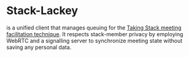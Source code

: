 # Stack-Lackey

is a unified client that manages queuing for the [Taking Stack meeting facilitation technique](https://cultivate.coop/wiki/Taking_Stack_%28Meeting_Facilitation_Technique%29). It respects stack-member privacy by employing WebRTC and a signalling server to synchronize meeting state without saving any personal data.
